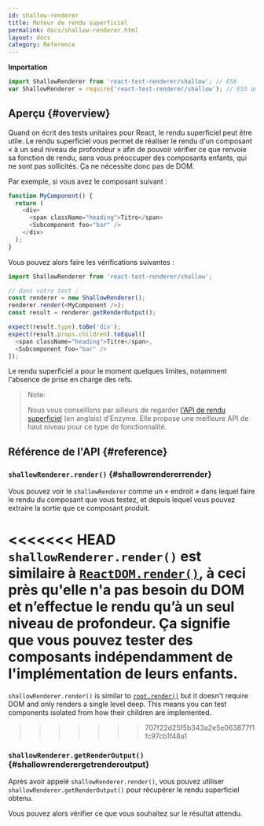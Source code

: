 ```yaml
---
id: shallow-renderer
title: Moteur de rendu superficiel
permalink: docs/shallow-renderer.html
layout: docs
category: Reference
---
```


**Importation**

```javascript
import ShallowRenderer from 'react-test-renderer/shallow'; // ES6
var ShallowRenderer = require('react-test-renderer/shallow'); // ES5 avec npm
```

## Aperçu {#overview}

Quand on écrit des tests unitaires pour React, le rendu superficiel peut être utile. Le rendu superficiel vous permet de réaliser le rendu d'un composant « à un seul niveau de profondeur » afin de pouvoir vérifier ce que renvoie sa fonction de rendu, sans vous préoccuper des composants enfants, qui ne sont pas sollicités. Ça ne nécessite donc pas de DOM.

Par exemple, si vous avez le composant suivant :

```javascript
function MyComponent() {
  return (
    <div>
      <span className="heading">Titre</span>
      <Subcomponent foo="bar" />
    </div>
  );
}
```

Vous pouvez alors faire les vérifications suivantes :

```javascript
import ShallowRenderer from 'react-test-renderer/shallow';

// dans votre test :
const renderer = new ShallowRenderer();
renderer.render(<MyComponent />);
const result = renderer.getRenderOutput();

expect(result.type).toBe('div');
expect(result.props.children).toEqual([
  <span className="heading">Titre</span>,
  <Subcomponent foo="bar" />
]);
```

Le rendu superficiel a pour le moment quelques limites, notamment l'absence de prise en charge des refs.

> Note:
>
> Nous vous conseillons par ailleurs de regarder [l'API de rendu superficiel](http://airbnb.io/enzyme/docs/api/shallow.html) (en anglais) d'Enzyme. Elle propose une meilleure API de haut niveau pour ce type de fonctionnalité.

## Référence de l'API {#reference}

### `shallowRenderer.render()` {#shallowrendererrender}

Vous pouvez voir le `shallowRenderer` comme un « endroit » dans lequel faire le rendu du composant que vous testez, et depuis lequel vous pouvez extraire la sortie que ce composant produit.

<<<<<<< HEAD
`shallowRenderer.render()` est similaire à [`ReactDOM.render()`](/docs/react-dom.html#render), à ceci près qu'elle n'a pas besoin du DOM et n’effectue le rendu qu’à un seul niveau de profondeur. Ça signifie que vous pouvez tester des composants indépendamment de l'implémentation de leurs enfants.
=======
`shallowRenderer.render()` is similar to [`root.render()`](/docs/react-dom-client.html#createroot) but it doesn't require DOM and only renders a single level deep. This means you can test components isolated from how their children are implemented.
>>>>>>> 707f22d25f5b343a2e5e063877f1fc97cb1f48a1

### `shallowRenderer.getRenderOutput()` {#shallowrenderergetrenderoutput}

Après avoir appelé `shallowRenderer.render()`, vous pouvez utiliser `shallowRenderer.getRenderOutput()` pour récupérer le rendu superficiel obtenu.

Vous pouvez alors vérifier ce que vous souhaitez sur le résultat attendu.
